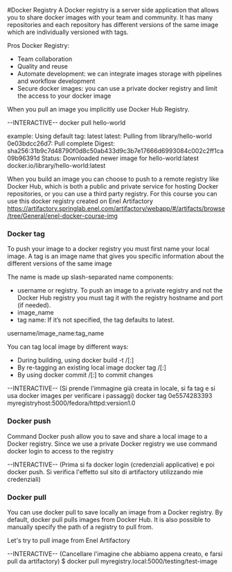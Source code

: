 #Docker Registry
A Docker registry is a server side application that allows you to share docker
images with your team and community.
It has many repositories and each repository has different versions of the same image which are
individually versioned with tags.


Pros Docker Registry:
- Team collaboration
- Quality and reuse
- Automate development: we can integrate images storage with pipelines and workflow development
- Secure docker images: you can use a private docker registry and limit the access to your 
  docker image


When you pull an image you implicitly use Docker Hub Registry.

--INTERACTIVE--
docker pull hello-world

example:
Using default tag: latest
latest: Pulling from library/hello-world
0e03bdcc26d7: Pull complete 
Digest: sha256:31b9c7d48790f0d8c50ab433d9c3b7e17666d6993084c002c2ff1ca09b96391d
Status: Downloaded newer image for hello-world:latest
docker.io/library/hello-world:latest

When you build an image you can choose to push to a remote registry like Docker Hub,
which is both a public and private service for hosting Docker repositories, or you can use
a third party registry.
For this course you can use this docker registry created on Enel Artifactory 
https://artifactory.springlab.enel.com/artifactory/webapp/#/artifacts/browse/tree/General/enel-docker-course-img


### Docker tag
To push your image to a docker registry you must first name your local image.
A tag is an image name that gives you specific information about the different versions of the
same image

The name is made up slash-separated name components:
- username or registry. To push an image to a private registry and not the Docker Hub registry you 
  must tag it with the registry hostname and port (if needed).
- image_name
- tag name: If it’s not specified, the tag defaults to latest.

username/image_name:tag_name

You can tag local image by different ways:
- During building, using docker build -t <hub-user>/<repo-name>[:<tag>]
- By re-tagging an existing local image docker tag <existing-image> <hub-user>/<repo-name>[:<tag>]
- By using docker commit <existing-container> <hub-user>/<repo-name>[:<tag>] to commit changes

--INTERACTIVE--
(Si prende l'immagine già creata in locale, si fa tag e si usa docker images per verificare
i passaggi)
docker tag 0e5574283393 myregistryhost:5000/fedora/httpd:version1.0

### Docker push
Command Docker push allow you to save and share a local image to a Docker registry.
Since we use a private Docker registry we use command docker login to access to the registry

--INTERACTIVE--
(Prima si fa docker login (credenziali applicative) e poi docker push.
Si verifica l'effetto sul sito di artifactory utilizzando mie credenziali)

### Docker pull
You can use docker pull to save locally an image from a Docker registry.
By default, docker pull pulls images from Docker Hub. 
It is also possible to manually specify the path of a registry to pull from. 

Let's try to pull image from Enel Artifactory

--INTERACTIVE--
(Cancellare l'imagine che abbiamo appena creato, e farsi pull da artifactory)
$ docker pull myregistry.local:5000/testing/test-image







